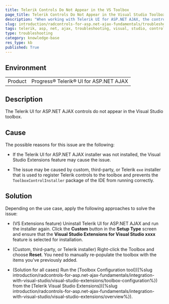 ```yaml
---
title: Telerik Controls Do Not Appear in the VS Toolbox
page_title: Telerik Controls Do Not Appear in the Visual Studio Toolbox
description: "When working with Telerik UI for ASP.NET AJAX, the controls do not appear in the Visual Studio Toolbox."
slug: introduction/radcontrols-for-asp.net-ajax-fundamentals/troubleshooting/toolbox-troubleshooting
tags: telerik, asp, net, ajax, troubleshooting, visual, studio, controls, not, appearing, in, toolbox
type: troubleshooting
category: knowledge-base
res_type: kb
published: True
---
```


## Environment

<table>
	<tbody>
		<tr>
			<td>Product</td>
			<td>Progress® Telerik® UI for ASP.NET AJAX</td>
		</tr>
	</tbody>
</table>

## Description

The Telerik UI for ASP.NET AJAX controls do not appear in the Visual Studio toolbox.

## Cause

The possible reasons for this issue are the following:

* If the Telerik UI for ASP.NET AJAX installer was not installed, the Visual Studio Extensions feature may cause the issue.

* The issue may be caused by custom, third-party, or Telerik `exe` installer that is used to register Telerik controls to the toolbox and prevents the `ToolboxControlInstaller` package of the IDE from running correctly.

## Solution

Depending on the use case, apply the following approaches to solve the issue:

* (VS Extensions feature) Uninstall Telerik UI for ASP.NET AJAX and run the installer again. Click the **Custom** button in the **Setup Type** screen and ensure that the **Visual Studio Extensions for Visual Studio xxxx** feature is selected for installation.

* (Custom, third-party, or Telerik installer) Right-click the Toolbox and choose **Reset**. You need to manually re-populate the toolbox with the items you've previously added.

* (Solution for all cases) Run the [Toolbox Configuration tool]({%slug introduction/radcontrols-for-asp.net-ajax-fundamentals/integration-with-visual-studio/visual-studio-extensions/toolbox-configuration%}) from the [Telerik Visual Studio Extensions]({%slug introduction/radcontrols-for-asp.net-ajax-fundamentals/integration-with-visual-studio/visual-studio-extensions/overview%}).
